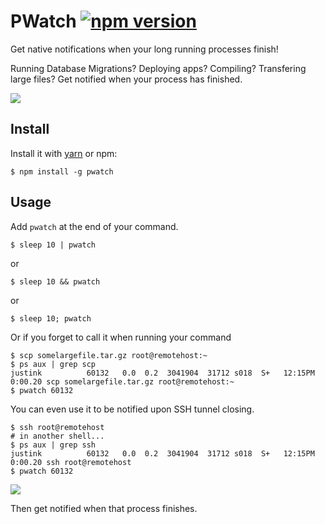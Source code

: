 # PWatch [![npm version](https://badge.fury.io/js/pwatch.svg)](https://badge.fury.io/js/pwatch)

Get native notifications when your long running processes finish!

Running Database Migrations? Deploying apps? Compiling? Transfering large files? Get notified when your process has finished.

![](https://github.com/mazlix/pwatch/raw/master/assets/pwatchinaction.png)

## Install

Install it with [yarn](https://github.com/yarnpkg/yarn/) or npm:

```
$ npm install -g pwatch
```

## Usage

Add `pwatch` at the end of your command.

```
$ sleep 10 | pwatch
```
or

```
$ sleep 10 && pwatch
```
or 

```
$ sleep 10; pwatch
```

Or if you forget to call it when running your command

```
$ scp somelargefile.tar.gz root@remotehost:~
$ ps aux | grep scp
justink          60132   0.0  0.2  3041904  31712 s018  S+   12:15PM   0:00.20 scp somelargefile.tar.gz root@remotehost:~
$ pwatch 60132
```

You can even use it to be notified upon SSH tunnel closing.
```
$ ssh root@remotehost
# in another shell...
$ ps aux | grep ssh
justink          60132   0.0  0.2  3041904  31712 s018  S+   12:15PM   0:00.20 ssh root@remotehost
$ pwatch 60132
```
![](https://github.com/mazlix/pwatch/raw/master/assets/pwatch.gif)

Then get notified when that process finishes.
